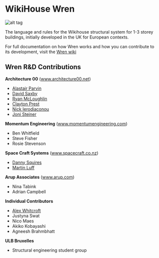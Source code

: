 # WikiHouse Wren

![alt tag](https://github.com/wikihouseproject/Wren/Images/Wren_overview.jpg)

The language and rules for the Wikihouse structural system for 1-3 storey buildings, initially developed in the UK for European contexts.

For full documentation on how Wren works and how you can contribute to its development, visit the [Wren wiki](https://github.com/wikihouseproject/Wren/wiki)

## Wren R&D Contributions

**Architecture 00** (www.architecture00.net)
- [Alastair Parvin](https://twitter.com/AlastairParvin)
- [David Saxby](https://twitter.com/davidsx00)
- [Ryan McLoughlin](https://twitter.com/ryanjamesmac)
- [Clayton Prest](https://twitter.com/ClaytonPrest) 
- [Nick Ierodiaconou](https://twitter.com/nick_diaconou) 
- [Joni Steiner](https://twitter.com/jonisteiner)

**Momentum Engineering** (www.momentumengineering.com)
- Ben Whitfield
- Steve Fisher
- Rosie Stevenson


**Space Craft Systems** (www.spacecraft.co.nz)
- [Danny Squires](https://twitter.com/ecoarknz)
- [Martin Luff](https://twitter.com/martinluff)

**Arup Associates** (www.arup.com)
- Nina Tabink
- Adrian Campbell


**Individual Contributors**
- [Alex Whitcroft](https://twitter.com/AlexWhitcroft)
- Justyna Swat
- Nico Maes
- Akiko Kobayashi
- Agneesh Brahmbhatt

**ULB Bruxelles**
- Structural engineering student group
